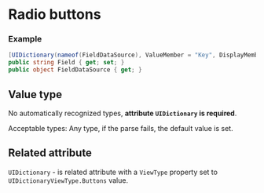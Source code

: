 # Radio buttons

### Example
```csharp
[UIDictionary(nameof(FieldDataSource), ValueMember = "Key", DisplayMember = "Value", ViewType = UIDictionaryViewType.Buttons)]
public string Field { get; set; }
public object FieldDataSource { get; }
```

## Value type

No automatically recognized types, **attribute `UIDictionary` is required**.

Acceptable types: Any type, if the parse fails, the default value is set.

## Related attribute

`UIDictionary` - is related attribute with a `ViewType` property set to `UIDictionaryViewType.Buttons` value.